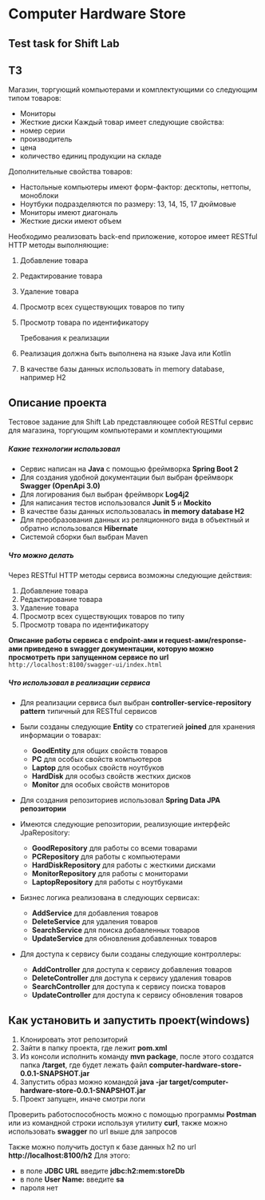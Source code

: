 # Computer Hardware Store
## Test task for Shift Lab 

## ТЗ
Магазин, торгующий компьютерами и комплектующими со следующим типом товаров:
* Мониторы
* Жесткие диски
Каждый товар имеет следующие свойства:
* номер серии
* производитель
* цена
* количество единиц продукции на складе

Дополнительные свойства товаров:
* Настольные компьютеры имеют форм-фактор: десктопы, неттопы, моноблоки
* Ноутбуки подразделяются по размеру: 13, 14, 15, 17 дюймовые
* Мониторы имеют диагональ
* Жесткие диски имеют объем

Необходимо реализовать back-end приложение, которое имеет RESTful HTTP методы выполняющие:
1) Добавление товара
2) Редактирование товара
3) Удаление товара
4) Просмотр всех существующих товаров по типу
5) Просмотр товара по идентификатору


   Требования к реализации
1) Реализация должна быть выполнена на языке Java или Kotlin
2) В качестве базы данных использовать in memory database, например H2

## Описание проекта

Тестовое задание для Shift Lab представляющее собой RESTful сервис для магазина, торгующим компьютерами и комплектующими

##### Какие технологии использовал

* Сервис написан на **Java** с помощью фреймворка **Spring Boot 2**
* Для создания удобной документации был выбран фреймворк **Swagger (OpenApi 3.0)**
* Для логирования был выбран фреймворк **Log4j2**
* Для написания тестов использовался **Junit 5** и **Mockito**
* В качестве базы данных использовалась **in memory database H2**
* Для преобразования данных из реляционного вида в объектный и обратно использовался **Hibernate**
* Системой сборки был выбран Maven

##### Что можно делать

Через RESTful HTTP методы сервиса возможны следующие действия:

1) Добавление товара
2) Редактирование товара
3) Удаление товара
4) Просмотр всех существующих товаров по типу
5) Просмотр товара по идентификатору

**Описание работы сервиса c endpoint-ами и request-ами/response-aми приведено в swagger документации,
которую можно просмотреть при запущенном сервисе по url** `http://localhost:8100/swagger-ui/index.html`

##### Что использовал в реализации сервиса

* Для реализации сервиса был выбран **controller-service-repository pattern** типичный для RESTful сервисов


* Были созданы следующие **Entity** со стратегией **joined** для хранения информации о товарах:
   - **GoodEntity** для общих свойств товаров
   - **PC** для особых свойств компьютеров
   - **Laptop** для особых свойств ноутбуков
   - **HardDisk** для особыз свойств жестких дисков
   - **Monitor** для особых свойств мониторов

<picture>
  <source media="(prefers-color-scheme: dark)" srcset="/TestTaskForShiftLab/entities_uml.png">
  <source media="(prefers-color-scheme: light)" srcset="/TestTaskForShiftLab/entities_uml.png">
</picture>

* Для создания репозиториев использовал **Spring Data JPA репозитории**
* Имеются следующие репозитории, реализующие интерфейс JpaRepository:
   - **GoodRepository** для работы со всеми товарами
   - **PCRepository** для работы с компьютерами
   - **HardDiskRepository** для работы с жесткими дисками
   - **MonitorRepository** для работы с мониторами
   - **LaptopRepository** для работы с ноутбуками


* Бизнес логика реализована в следующих cервисах:
   - **AddService** для добавления товаров
   - **DeleteService** для удаления товаров
   - **SearchService** для поиска добавленных товаров
   - **UpdateService** для обновления добавленных товаров


* Для доступа к сервису были созданы следующие контроллеры:
   - **AddController** для доступа к сервису добавления товаров
   - **DeleteController** для доступа к сервису удаления товаров
   - **SearchController** для доступа к сервису поиска товаров
   - **UpdateController** для доступа к сервису обновления товаров

## Как установить и запустить проект(windows)

1) Клонировать этот репозиторий 
2) Зайти в папку проекта, где лежит **pom.xml**
3) Из консоли исполнить команду **mvn package**, после этого создатся папка **/target**, где будет лежать файл **computer-hardware-store-0.0.1-SNAPSHOT.jar**
4) Запустить образ можно командой **java -jar target/computer-hardware-store-0.0.1-SNAPSHOT.jar**
5) Проект запущен, иначе смотри логи

Проверить работоспособность можно с помощью программы **Postman** или из командной строки используя утилиту **curl**, также можно использовать **swagger** по url выше для запросов


Также можно получить доступ к базе данных h2 по url **http://localhost:8100/h2**
Для этого:
 - в поле **JDBC URL** введите **jdbc:h2:mem:storeDb**
 - в поле **User Name:** введите **sa**
 - пароля нет